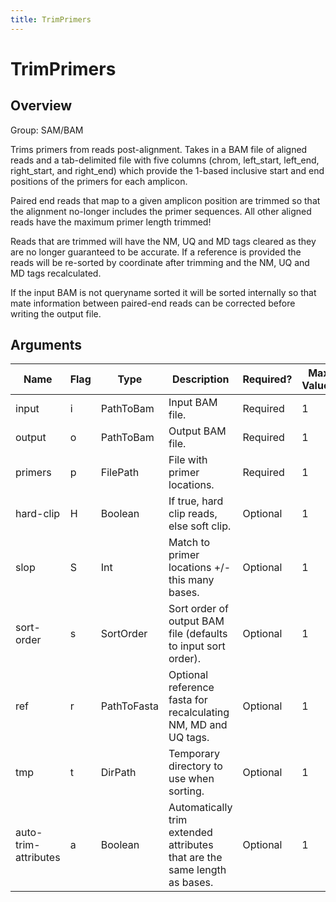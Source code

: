 ```yaml
---
title: TrimPrimers
---
```


# TrimPrimers

## Overview
Group: SAM/BAM

Trims primers from reads post-alignment.  Takes in a BAM file of aligned reads
and a tab-delimited file with five columns (chrom, left_start, left_end, right_start,
and right_end) which provide the 1-based inclusive start and end positions of the
primers for each amplicon.

Paired end reads that map to a given amplicon position are trimmed so that the
alignment no-longer includes the primer sequences. All other aligned reads have the
maximum primer length trimmed!

Reads that are trimmed will have the NM, UQ and MD tags cleared as they are no longer
guaranteed to be accurate.  If a reference is provided the reads will be re-sorted
by coordinate after trimming and the NM, UQ and MD tags recalculated.

If the input BAM is not queryname sorted it will be sorted internally so that mate
information between paired-end reads can be corrected before writing the output file.

## Arguments

|Name|Flag|Type|Description|Required?|Max Values|Default Values|
|----|----|----|-----------|---------|----------|--------------|
|input|i|PathToBam|Input BAM file.|Required|1||
|output|o|PathToBam|Output BAM file.|Required|1||
|primers|p|FilePath|File with primer locations.|Required|1||
|hard-clip|H|Boolean|If true, hard clip reads, else soft clip.|Optional|1|false|
|slop|S|Int|Match to primer locations +/- this many bases.|Optional|1|5|
|sort-order|s|SortOrder|Sort order of output BAM file (defaults to input sort order).|Optional|1||
|ref|r|PathToFasta|Optional reference fasta for recalculating NM, MD and UQ tags.|Optional|1||
|tmp|t|DirPath|Temporary directory to use when sorting.|Optional|1||
|auto-trim-attributes|a|Boolean|Automatically trim extended attributes that are the same length as bases.|Optional|1|false|

